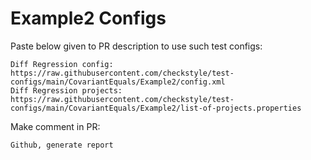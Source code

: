 # Example2 Configs
Paste below given to PR description to use such test configs:
```
Diff Regression config: https://raw.githubusercontent.com/checkstyle/test-configs/main/CovariantEquals/Example2/config.xml
Diff Regression projects: https://raw.githubusercontent.com/checkstyle/test-configs/main/CovariantEquals/Example2/list-of-projects.properties
```
Make comment in PR:
```
Github, generate report
```
